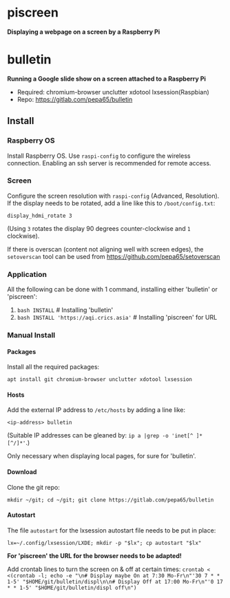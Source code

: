 # piscreen
**Displaying a webpage on a screen by a Raspberry Pi**

# bulletin
**Running a Google slide show on a screen attached to a Raspberry Pi**

* Required: chromium-browser unclutter xdotool lxsession(Raspbian)
* Repo: https://gitlab.com/pepa65/bulletin

## Install

### Raspberry OS
Install Raspberry OS. Use `raspi-config` to configure the wireless connection.
Enabling an ssh server is recommended for remote access.

### Screen
Configure the screen resolution with `raspi-config` (Advanced, Resolution).
If the display needs to be rotated, add a line like this to `/boot/config.txt`:

`display_hdmi_rotate 3`

(Using `3` rotates the display 90 degrees counter-clockwise and `1` clockwise).

If there is overscan (content not aligning well with screen edges), the
`setoverscan` tool can be used from https://github.com/pepa65/setoverscan

### Application

All the following can be done with 1 command, installing either 'bulletin'
or 'piscreen':

1. `bash INSTALL` # Installing 'bulletin'
2. `bash INSTALL 'https://aqi.crics.asia'` # Installing 'piscreen' for URL

### Manual Install

#### Packages
Install all the required packages:

`apt install git chromium-browser unclutter xdotool lxsession`

#### Hosts
Add the external IP address to `/etc/hosts` by adding a line like:

`<ip-address> bulletin`

(Suitable IP addresses can be gleaned by: `ip a |grep -o 'inet[^ ]* [^/]*'`.)

Only necessary when displaying local pages, for sure for 'bulletin'.

#### Download
Clone the git repo:

`mkdir ~/git; cd ~/git; git clone https://gitlab.com/pepa65/bulletin`

#### Autostart
The file `autostart` for the lxsession autostart file needs to be put in place:

`lx=~/.config/lxsession/LXDE; mkdir -p "$lx"; cp autostart "$lx"`

**For 'piscreen' the URL for the browser needs to be adapted!**

Add crontab lines to turn the screen on & off at certain times:
`crontab < <(crontab -l; echo -e "\n# Display maybe On at 7:30 Mo-Fr\n"'30 7 * * 1-5' "$HOME/git/bulletin/displ\n\n# Display Off at 17:00 Mo-Fr\n"'0 17 * * 1-5' "$HOME/git/bulletin/displ off\n")`
